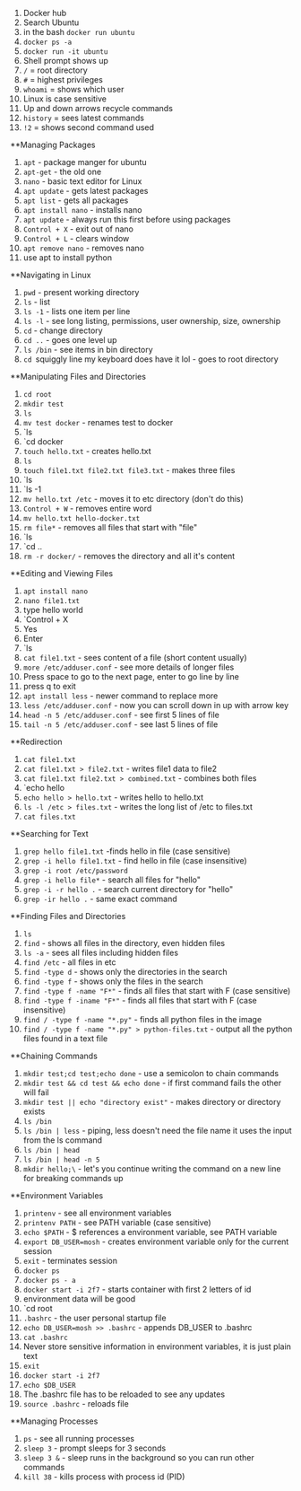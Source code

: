 1. Docker hub
2. Search Ubuntu
3. in the bash `docker run ubuntu`
4. `docker ps -a`
5. `docker run -it ubuntu`
6. Shell prompt shows up
7. `/` = root directory
8. `#` = highest privileges
9. `whoami` = shows which user
10. Linux is case sensitive
11. Up and down arrows recycle commands 
12. `history` = sees latest commands
13. `!2` = shows second command used

**Managing Packages
1. `apt` - package manger for ubuntu
2. `apt-get` - the old one
3. `nano` - basic text editor for Linux
4. `apt update` - gets latest packages
5. `apt list` - gets all packages
6. `apt install nano` - installs nano
7. `apt update` - always run this first before using packages
8. `Control + X` - exit out of nano
9. `Control + L` - clears window
10. `apt remove nano` - removes nano
11. use apt to install python

**Navigating in Linux
1. `pwd` - present working directory
2. `ls` - list
3. `ls -1` - lists one item per line
4. `ls -l` - see long listing, permissions, user ownership, size, ownership
5. `cd` - change directory
6. `cd ..` - goes one level up
7. `ls /bin` - see items in bin directory
8. `cd `squiggly line my keyboard does have it lol - goes to root directory

**Manipulating Files and Directories
1. `cd root` 
2. `mkdir test`
3. `ls`
4. `mv test docker` - renames test to docker
5. `ls
6. `cd docker
7. `touch hello.txt` - creates hello.txt
8. `ls`
9. `touch file1.txt file2.txt file3.txt` - makes three files
10. `ls
11. `ls -1
12. `mv hello.txt /etc` - moves it to etc directory (don't do this)
13. `Control + W` - removes entire word
14. `mv hello.txt hello-docker.txt`
15. `rm file*` - removes all files that start with "file"
16. `ls
17. `cd ..
18. `rm -r docker/` - removes the directory and all it's content

**Editing and Viewing Files
1. `apt install nano`
2. `nano file1.txt`
3. type hello world
4. `Control + X
5. Yes
6. Enter
7. `ls
8. `cat file1.txt` - sees content of a file (short content usually)
9. `more /etc/adduser.conf` - see more details of longer files
10. Press space to go to the next page, enter to go line by line
11. press q to exit
12. `apt install less` - newer command to replace more
13. `less /etc/adduser.conf` - now you can scroll down in up with arrow key
14. `head -n 5 /etc/adduser.conf` - see first 5 lines of file
15. `tail -n 5 /etc/adduser.conf` - see last 5 lines of file

**Redirection
1. `cat file1.txt`
2. `cat file1.txt > file2.txt` - writes file1 data to file2
3. `cat file1.txt file2.txt > combined.txt` - combines both files
4. `echo hello
5. `echo hello > hello.txt` - writes hello to hello.txt
6. `ls -l /etc > files.txt` - writes the long list of /etc to files.txt
7. `cat files.txt`

**Searching for Text
1. `grep hello file1.txt` -finds hello in file (case sensitive)
2. `grep -i hello file1.txt` - find hello in file (case insensitive)
3. `grep -i root /etc/password`
4. `grep -i hello file*` - search all files for "hello"
5. `grep -i -r hello .` - search current directory for "hello"
6. `grep -ir hello .` - same exact command

**Finding Files and Directories
1. `ls`
2. `find` - shows all files in the directory, even hidden files
3. `ls -a` - sees all files including hidden files
4. `find /etc` - all files in etc
5. `find -type d` - shows only the directories in the search
6. `find -type f` - shows only the files in the search 
7. `find -type f -name "F*"` - finds all files that start with F (case sensitive)
8. `find -type f -iname "F*"` - finds all files that start with F (case insensitive)
9. `find / -type f -name "*.py"` - finds all python files in the image
10. `find / -type f -name "*.py" > python-files.txt` - output all the python files found in a text file 

**Chaining Commands
1. `mkdir test;cd test;echo done` - use a semicolon to chain commands
2. `mkdir test && cd test && echo done` - if first command fails the other will fail
3. `mkdir test || echo "directory exist"` - makes directory or directory exists
4. `ls /bin`
5. `ls /bin | less` - piping, less doesn't need the file name it uses the input from the ls command 
6. `ls /bin | head`
7. `ls /bin | head -n 5` 
8. `mkdir hello;\` - let's you continue writing the command on a new line for breaking commands up 

**Environment Variables
1. `printenv` - see all environment variables
2. `printenv PATH` - see PATH variable (case sensitive)
3. `echo $PATH` - $ references a environment variable, see PATH variable
4. `export DB_USER=mosh` - creates environment variable only for the current session
5. `exit` - terminates session
6. `docker ps`
7. `docker ps - a`
8. `docker start -i 2f7` - starts container with first 2 letters of id
9. environment data will be good
10. `cd root
11. `.bashrc` - the user personal startup file
12. `echo DB_USER=mosh >> .bashrc` - appends DB_USER to .bashrc
13. `cat .bashrc` 
14. Never store sensitive information in environment variables, it is just plain text 
15. `exit`
16. `docker start -i 2f7`
17. `echo $DB_USER`
18. The .bashrc file has to be reloaded to see any updates
19. `source .bashrc` - reloads file

**Managing Processes
1. `ps` - see all running processes
2. `sleep 3` - prompt sleeps for 3 seconds
3. `sleep 3 &` - sleep runs in the background so you can run other commands
4. `kill 38` - kills process with process id (PID)
